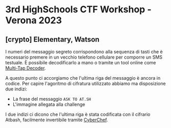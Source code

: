 # 3rd HighSchools CTF Workshop - Verona 2023

## [crypto] Elementary, Watson

I numeri del messaggio segreto corrispondono alla sequenza di tasti che è necessario premere in un vecchio telefono cellulare per comporre un SMS testuale.
È possibile decodificarlo a mano o tramite un tool online come [Multi-Tap Decoder](https://www.dcode.fr/multitap-abc-cipher).

A questo punto ci accorgiamo che l'ultima riga del messaggio è ancora in codice. Per capire l'agoritmo di cifratura utilizzato abbiamo ma disposizione due indizi:

- La frase del messaggio `ASK TO AT.SH`
- L'immagine allegata alla challenge

I due indizi ci dicono che l'ultima riga è stata codificata con il cifrario Atbash, facilmente invertibile tramite [CyberChef](https://gchq.github.io/CyberChef).
